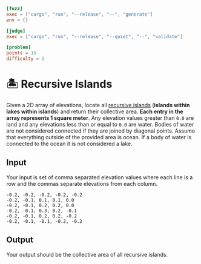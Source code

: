```toml
[fuzz]
exec = ["cargo", "run", "--release", "--", "generate"]
env = {}

[judge]
exec = ["cargo", "run", "--release", "--quiet", "--", "validate"]

[problem]
points = 15
difficulty = 2
```

# 🏝️ Recursive Islands
Given a 2D array of elevations, locate all [recursive islands](https://en.wikipedia.org/wiki/Recursive_islands_and_lakes) (**islands within lakes within islands**) and return their collective area. **Each entry in the array represents 1 square meter**. Any elevation values greater than `0.0` are land and any elevations less than or equal to `0.0` are water. Bodies of water are not considered connected if they are joined by diagonal points. Assume that everything outside of the provided area is ocean. If a body of water is connected to the ocean it is not considered a lake.


## Input
Your input is set of comma separated elevation values where each line is a row and the commas separate elevations from each column.
```
-0.2, -0.2, -0.2, -0.2, -0.2 
-0.2, -0.1, 0.1, 0.1, 0.0 
-0.2, -0.1, 0.2, 0.2, 0.0 
-0.2, -0.1, 0.3, 0.2, -0.1 
-0.2, -0.1, 0.2, 0.2, -0.2 
-0.2, -0.1, -0.1, -0.2, -0.2 
```

## Output
Your output should be the collective area of all recursive islands.

